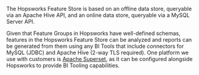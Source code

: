 The Hopsworks Feature Store is based on an offline data store, queryable via an Apache Hive API, and an online data store, queryable via a MySQL Server API.

Given that Feature Groups in Hopsworks have well-defined schemas, features in the Hopsworks Feature Store can be analyzed and reports can be generated from them using any BI Tools that include connectors for MySQL (JDBC) and Apache Hive (2-way TLS required). One platform we use with customers is [Apache Superset](https://superset.apache.org/), as it can be configured alongside Hopsworks to provide BI Tooling capabilities.
